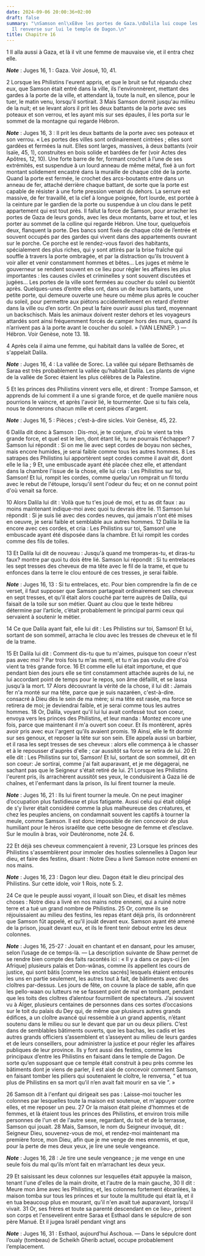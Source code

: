 ```yaml
---
date: 2024-09-06 20:00:36+02:00
draft: false
summary: "\nSamson enl\xE8ve les portes de Gaza.\nDalila lui coupe les cheveux.\n\
  Il renverse sur lui le temple de Dagon.\n"
title: Chapitre 16
---
```





1 Il alla aussi à Gaza, et là il vit une femme de mauvaise vie, et il entra chez elle.

***Note*** :  Juges 16, 1 : Gaza. Voir Josué, 10, 41.

2 Lorsque les Philistins l'eurent appris, et que le bruit se fut répandu chez eux, que Samson était entré dans la ville, ils l'environnèrent, mettant des gardes à la porte de la ville, et attendant là, toute la nuit, en silence, pour le tuer, le matin venu, lorsqu'il sortirait. 3 Mais Samson dormit jusqu'au milieu de la nuit; et se levant alors il prit les deux battants de la porte avec ses poteaux et son verrou, et les ayant mis sur ses épaules, il les porta sur le sommet de la montagne qui regarde Hébron.

***Note*** :  Juges 16, 3 : Il prit les deux battants de la porte avec ses poteaux et son verrou. « Les portes des villes sont ordinairement cintrées ; elles sont gardées et fermées la nuit. Elles sont larges, massives, à deux battants (voir Isaïe, 45, 1), construites en bois solide et bardées de fer (voir Actes des Apôtres, 12, 10). Une forte barre de fer, formant crochet à l’une de ses extrémités, est suspendue à un lourd anneau de même métal, fixé à un fort montant solidement encastré dans la muraille de chaque côté de la porte. Quand la porte est fermée, le crochet des arcs-boutants entre dans un anneau de fer, attaché derrière chaque battant, de sorte que la porte est capable de résister à une forte pression venant du dehors. La serrure est massive, de fer travaillé, et la clef à longue poignée, fort lourde, est portée à la ceinture par le gardien de la porte ou suspendue à un clou dans le petit appartement qui est tout près. Il fallut la force de Samson, pour arracher les portes de Gaza de leurs gonds, avec les
deux montants, barre et tout, et les porter au sommet de la colline qui regarde Hébron. Une tour, quelquefois deux, flanquent la porte. Des bancs sont fixés de chaque côté de l’entrée et souvent occupés par des gardes qui vivent dans des appartements ouvrant sur le porche. Ce porche est le rendez-vous favori des habitants, spécialement des plus riches, qui y sont attirés par la brise fraîche qui souffle à travers la porte ombragée, et par la distraction qu’ils trouvent à voir aller et venir constamment hommes et bêtes… Les juges et même le gouverneur se rendent souvent en ce lieu pour régler les affaires les plus importantes : les causes civiles et criminelles y sont souvent discutées et jugées… Les portes de la ville sont fermées au coucher du soleil ou bientôt après. Quelques-unes d’entre elles ont, dans un de leurs battants, une petite porte, qui demeure ouverte une heure ou même plus après le coucher du soleil, pour permettre aux piétons accidentellement en retard d’entrer dans la ville ou d’en sortir. On
peut la faire ouvrir aussi plus tard, moyennant un backschisch. Mais les animaux doivent rester dehors et les voyageurs attardés sont ainsi fréquemment forcés de camper hors des murs, quand ils n’arrivent pas à la porte avant le coucher du soleil. » (VAN LENNEP. ) ― Hébron. Voir Genèse, note 13. 18.


4 Après cela il aima une femme, qui habitait dans la vallée de Sorec, et s'appelait Dalila.

***Note*** :  Juges 16, 4 : La vallée de Sorec. La vallée qui sépare Bethsamès de Saraa est très probablement la vallée qu’habitait Dalila. Les plants de vigne de la vallée de Sorec étaient les plus célèbres de la Palestine.

5 Et les princes des Philistins vinrent vers elle, et dirent : Trompe Samson, et apprends de lui comment il a une si grande force, et de quelle manière nous pourrions le vaincre, et après l'avoir lié, le tourmenter. Que si tu fais cela, nous te donnerons chacun mille et cent pièces d'argent.

***Note*** :  Juges 16, 5 : Pièces ; c’est-à-dire sicles. Voir Genèse, 45, 22.


6 Dalila dit donc à Samson : Dis-moi, je te conjure, d'où te vient ta très grande force, et quel est le lien, dont étant lié, tu ne pourrais t'échapper? 7 Samson lui répondit : Si on me lie avec sept cordes de boyau non sèches, mais encore humides, je serai faible comme tous les autres hommes. 8 Les satrapes des Philistins lui apportèrent sept cordes comme il avait dit, dont elle le lia ; 9 Et, une embuscade ayant été placée chez elle, et attendant dans la chambre l'issue de la chose, elle lui cria : Les Philistins sur toi, Samson! Et lui, rompit les cordes, comme quelqu'un romprait un fil tordu avec le rebut de l'étoupe, lorsqu'il sent l'odeur du feu; et on ne connut point d'où venait sa force.


10 Alors Dalila lui dit : Voilà que tu t'es joué de moi, et tu as dit faux : au moins maintenant indique-moi avec quoi tu devrais être lié. 11 Samson lui répondit : Si je suis lié avec des cordes neuves, qui jamais n'ont été mises en oeuvre, je serai faible et semblable aux autres hommes. 12 Dalila le lia encore avec ces cordes, et cria : Les Philistins sur toi, Samson! une embuscade ayant été disposée dans la chambre. Et lui rompit les cordes comme des fils de toiles.


13 Et Dalila lui dit de nouveau : Jusqu'à quand me tromperas-tu, et diras-tu faux? montre par quoi tu dois être lié. Samson lui répondit : Si tu entrelaces les sept tresses des cheveux de ma tête avec le fil de la trame, et que tu enfonces dans la terre le clou entouré de ces tresses, je serai faible.

***Note*** :  Juges 16, 13 : Si tu entrelaces, etc. Pour bien comprendre la fin de ce verset, il faut supposer que Samson partageait ordinairement ses cheveux en sept tresses, et qu’il était alors couché par terre auprès de Dalila, qui faisait de la toile sur son métier. Quant au clou que le texte hébreu détermine par l’article, c’était probablement le principal parmi ceux qui servaient à soutenir le métier.

14 Ce que Dalila ayant fait, elle lui dit : Les Philistins sur toi, Samson! Et lui, sortant de son sommeil, arracha le clou avec les tresses de cheveux et le fil de la trame.


15 Et Dalila lui dit : Comment dis-tu que tu m'aimes, puisque ton coeur n'est pas avec moi ? Par trois fois tu m'as menti, et tu n'as pas voulu dire d'où vient ta très grande force. 16 Et comme elle lui était importune, et que pendant bien des jours elle se tint constamment attachée auprès de lui, ne lui accordant point de temps pour le repos, son âme défaillit, et se lassa jusqu'à la mort. 17 Alors découvrant la vérité de la chose, il lui dit : Jamais fer n'a monté sur ma tête, parce que je suis nazaréen, c'est-à-dire. consacré à Dieu dès le sein de ma mère; si ma tête est rasée, ma force se retirera de moi; je deviendrai faible, et je serai comme tous les autres hommes. 18 Or, Dalila, voyant qu'il lui lui avait confessé tout son coeur, envoya vers les princes des Philistins, et leur manda : Montez encore une fois, parce que maintenant il m'a ouvert son coeur. Et ils montèrent, après avoir pris avec eux l'argent qu'ils avaient promis. 19 Ainsi, elle le fit dormir sur ses genoux, et reposer la tête sur son sein.
Elle appela aussi un barbier, et il rasa les sept tresses de ses cheveux : alors elle commença à le chasser et à le repousser d'auprès d'elle ; car aussitôt sa force se retira de lui. 20 Et elle dit : Les Philistins sur toi, Samson! Et lui, sortant de son sommeil, dit en son coeur: Je sortirai, comme j'ai fait auparavant, et je me dégagerai, ne sachant pas que le Seigneur s'était retiré de lui. 21 Lorsque les Philistins l'eurent pris, ils arrachèrent aussitôt ses yeux, le conduisirent à Gaza lié de chaînes, et l'enfermant dans la prison, ils lui firent tourner la meule.

***Note*** :  Juges 16, 21 : Ils lui firent tourner la meule. On ne peut imaginer d’occupation plus fastidieuse et plus fatigante. Aussi celui qui était obligé de s’y livrer était considéré comme la plus malheureuse des créatures, et chez les peuples anciens, on condamnait souvent les captifs à tourner la meule, comme Samson. Il est donc impossible de rien concevoir de plus humiliant pour le héros israélite que cette besogne de femme et d’esclave. Sur le moulin à bras, voir Deutéronome, note 24. 6.


22 Et déjà ses cheveux commençaient à revenir, 23 Lorsque les princes des Philistins s'assemblèrent pour immoler des hosties solennelles à Dagon leur dieu, et faire des festins, disant : Notre Dieu a livré Samson notre ennemi en nos mains.

***Note*** :  Juges 16, 23 : Dagon leur dieu. Dagon était le dieu principal des Philistins. Sur cette idole, voir 1 Rois, note 5. 2.

24 Ce que le peuple aussi voyant, il louait son Dieu, et disait les mêmes choses : Notre dieu a livré en nos mains notre ennemi, qui a ruiné notre terre et a tué un grand nombre de Philistins. 25 Or, comme ils se réjouissaient au milieu des festins, les repas étant déjà pris, ils ordonnèrent que Samson fût appelé, et qu'il jouât devant eux. Samson ayant été amené de la prison, jouait devant eux, et ils le firent tenir debout entre les deux colonnes.

***Note*** :  Juges 16, 25-27 : Jouait en chantant et en dansant, pour les amuser, selon l’usage de ce temps-là. ― La description suivante de Shaw permet de se rendre bien compte des faits racontés ici : « Il y a dans ce pays-ci [en Afrique] plusieurs palais et Don-wânas, comme ils appellent les cours de justice, qui sont bâtis [comme les enclos sacrés] lesquels étaient entourés les uns en partie seulement, les autres tout à fait, de bâtiments avec des cloîtres par-dessus. Les jours de fête, on couvre la place de sable, afin que les pello-waan ou lutteurs ne se fassent point de mal en tombant, pendant que les toits des cloîtres d’alentour fourmillent de spectateurs. J’ai souvent vu à Alger, plusieurs centaines de personnes dans ces sortes d’occasions sur le toit du palais du Dey qui, de même que plusieurs autres grands édifices, a un cloître avancé qui ressemble à un grand appentis, n’étant soutenu dans le milieu ou sur le devant que par un ou deux piliers. C’est dans de semblables bâtiments ouverts, que les bachas,
les cadis et les autres grands officiers s’assemblent et s’asseyent au milieu de leurs gardes et de leurs conseillers, pour administrer la justice et pour régler les affaires publiques de leur province. Ils y font aussi des festins, comme les principaux d’entre les Philistins en faisant dans le temple de Dagon. De sorte qu’en supposant que ce temple était construit à peu près comme les bâtiments dont je viens de parler, il est aisé de concevoir comment Samson, en faisant tomber les piliers qui soutenaient le cloître, le renversa, “ et tua plus de Philistins en sa mort qu’il n’en avait fait mourir en sa vie ”. »

26 Samson dit à l'enfant qui dirigeait ses pas : Laisse-moi toucher les colonnes par lesquelles toute la maison est soutenue, et m'appuyer contre elles, et me reposer un peu. 27 Or la maison était pleine d'hommes et de femmes, et là étaient tous les princes des Philistins, et environ trois mille personnes de l'un et de l'autre sexe, regardant, du toit et de la terrasse, Samson qui jouait. 28 Mais, Samson, le nom du Seigneur invoqué, dit : Seigneur Dieu, souvenez-vous de moi, et rendez-moi maintenant ma première force, mon Dieu, afin que je me venge de mes ennemis, et que, pour la perte de mes deux yeux, je lire une seule vengeance.

***Note*** :  Juges 16, 28 : Je tire une seule vengeance ; je me venge en une seule fois du mal qu’ils m’ont fait en m’arrachant les deux yeux.

29 Et saisissant les deux colonnes sur lesquelles était appuyée la maison, tenant l'une d'elles de la main droite, et l'autre de la main gauche, 30 Il dit : Meure mon âme avec les Philistins; et, les colonnes fortement ébranlées, la maison tomba sur tous les princes et sur toute la multitude qui était là, et il en tua beaucoup plus en mourant, qu'il n'en avait tué auparavant, lorsqu'il vivait. 31 Or, ses frères et toute sa parenté descendant en ce lieu-, prirent son corps et l'ensevelirent entre Saraa et Esthaol dans le sépulcre de son père Manué. Et il jugea Israël pendant vingt ans

***Note*** :  Juges 16, 31 : Esthaol, aujourd’hui Aschoua. ― Dans le sépulcre dont l’oualy (tombeau) de Scheikh Gherib actuel, occupe probablement l’emplacement.

